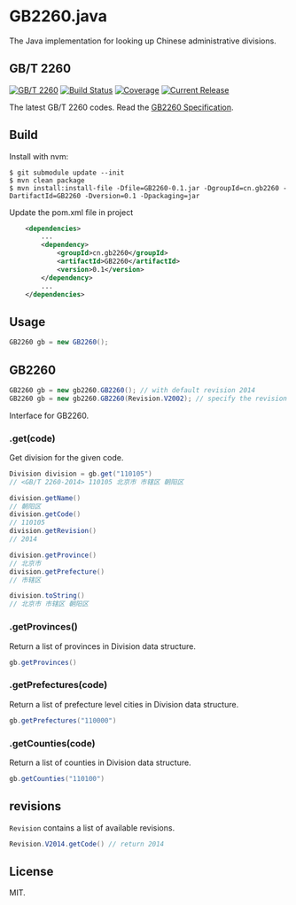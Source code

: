 # GB2260.java
The Java implementation for looking up Chinese administrative divisions.

## GB/T 2260

[![GB/T 2260](https://img.shields.io/badge/GB%2FT%202260-v0.2-blue.svg)](https://github.com/cn/GB2260)
[![Build Status](https://img.shields.io/travis/cn/GB2260.js.svg?style=flat)](https://travis-ci.org/cn/GB2260.js)
[![Coverage](https://img.shields.io/coveralls/cn/GB2260.js.svg?style=flat)](https://coveralls.io/r/cn/GB2260.js)
[![Current Release](https://img.shields.io/npm/v/gb2260.svg?style=flat)](https://npmjs.org/package/gb2260)

The latest GB/T 2260 codes. Read the [GB2260 Specification](https://github.com/cn/GB2260/blob/v0.2/spec.md).

## Build

Install with nvm:

    $ git submodule update --init
    $ mvn clean package
    $ mvn install:install-file -Dfile=GB2260-0.1.jar -DgroupId=cn.gb2260 -DartifactId=GB2260 -Dversion=0.1 -Dpackaging=jar

Update the pom.xml file in project

```xml
    <dependencies>
        ...
        <dependency>
            <groupId>cn.gb2260</groupId>
            <artifactId>GB2260</artifactId>
            <version>0.1</version>
        </dependency>
        ...
    </dependencies>
```

## Usage

```java
GB2260 gb = new GB2260();
```

## GB2260

```java
GB2260 gb = new gb2260.GB2260(); // with default revision 2014
GB2260 gb = new gb2260.GB2260(Revision.V2002); // specify the revision
```

Interface for GB2260.

### .get(code)

Get division for the given code.

```java
Division division = gb.get("110105")
// <GB/T 2260-2014> 110105 北京市 市辖区 朝阳区

division.getName()
// 朝阳区
division.getCode()
// 110105
division.getRevision()
// 2014

division.getProvince()
// 北京市
division.getPrefecture()
// 市辖区

division.toString()
// 北京市 市辖区 朝阳区
```

### .getProvinces()

Return a list of provinces in Division data structure.

```java
gb.getProvinces()
```

### .getPrefectures(code)

Return a list of prefecture level cities in Division data structure.

```java
gb.getPrefectures("110000")
```

### .getCounties(code)

Return a list of counties in Division data structure.

```java
gb.getCounties("110100")
```

## revisions

`Revision` contains a list of available revisions.

```java
Revision.V2014.getCode() // return 2014
```

## License

MIT.
